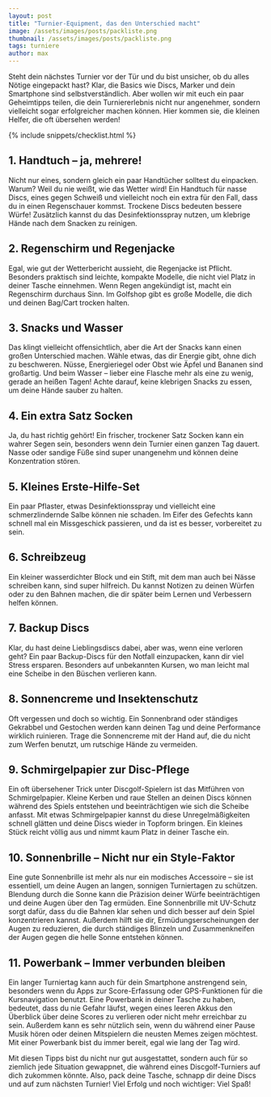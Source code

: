 ```yaml
---
layout: post
title: "Turnier-Equipment, das den Unterschied macht"
image: /assets/images/posts/packliste.png
thumbnail: /assets/images/posts/packliste.png
tags: turniere
author: max
---
```


Steht dein nächstes Turnier vor der Tür und du bist unsicher, ob du alles Nötige eingepackt hast? Klar, die Basics wie Discs, Marker und dein Smartphone sind selbstverständlich. Aber wollen wir mit euch ein paar Geheimtipps teilen, die dein Turniererlebnis nicht nur angenehmer, sondern vielleicht sogar erfolgreicher machen können. Hier kommen sie, die kleinen Helfer, die oft übersehen werden!

{% include snippets/checklist.html %}

## 1. Handtuch – ja, mehrere!
Nicht nur eines, sondern gleich ein paar Handtücher solltest du einpacken. Warum? Weil du nie weißt, wie das Wetter wird! Ein Handtuch für nasse Discs, eines gegen Schweiß und vielleicht noch ein extra für den Fall, dass du in einen Regenschauer kommst. Trockene Discs bedeuten bessere Würfe! Zusätzlich kannst du das Desinfektionsspray nutzen, um klebrige Hände nach dem Snacken zu reinigen.

## 2. Regenschirm und Regenjacke
Egal, wie gut der Wetterbericht aussieht, die Regenjacke ist Pflicht. Besonders praktisch sind leichte, kompakte Modelle, die nicht viel Platz in deiner Tasche einnehmen. Wenn Regen angekündigt ist, macht ein Regenschirm durchaus Sinn. Im Golfshop gibt es große Modelle, die dich und deinen Bag/Cart trocken halten.

## 3. Snacks und Wasser
Das klingt vielleicht offensichtlich, aber die Art der Snacks kann einen großen Unterschied machen. Wähle etwas, das dir Energie gibt, ohne dich zu beschweren. Nüsse, Energieriegel oder Obst wie Äpfel und Bananen sind großartig. Und beim Wasser – lieber eine Flasche mehr als eine zu wenig, gerade an heißen Tagen! Achte darauf, keine klebrigen Snacks zu essen, um deine Hände sauber zu halten.

## 4. Ein extra Satz Socken
Ja, du hast richtig gehört! Ein frischer, trockener Satz Socken kann ein wahrer Segen sein, besonders wenn dein Turnier einen ganzen Tag dauert. Nasse oder sandige Füße sind super unangenehm und können deine Konzentration stören.

## 5. Kleines Erste-Hilfe-Set
Ein paar Pflaster, etwas Desinfektionsspray und vielleicht eine schmerzlindernde Salbe können nie schaden. Im Eifer des Gefechts kann schnell mal ein Missgeschick passieren, und da ist es besser, vorbereitet zu sein.

## 6. Schreibzeug
Ein kleiner wasserdichter Block und ein Stift, mit dem man auch bei Nässe schreiben kann, sind super hilfreich. Du kannst Notizen zu deinen Würfen oder zu den Bahnen machen, die dir später beim Lernen und Verbessern helfen können.

## 7. Backup Discs
Klar, du hast deine Lieblingsdiscs dabei, aber was, wenn eine verloren geht? Ein paar Backup-Discs für den Notfall einzupacken, kann dir viel Stress ersparen. Besonders auf unbekannten Kursen, wo man leicht mal eine Scheibe in den Büschen verlieren kann.

## 8. Sonnencreme und Insektenschutz
Oft vergessen und doch so wichtig. Ein Sonnenbrand oder ständiges Gekrabbel und Gestochen werden kann deinen Tag und deine Performance wirklich ruinieren. Trage die Sonnencreme mit der Hand auf, die du nicht zum Werfen benutzt, um rutschige Hände zu vermeiden.

## 9. Schmirgelpapier zur Disc-Pflege
Ein oft übersehener Trick unter Discgolf-Spielern ist das Mitführen von Schmirgelpapier. Kleine Kerben und raue Stellen an deinen Discs können während des Spiels entstehen und beeinträchtigen wie sich die Scheibe anfasst. Mit etwas Schmirgelpapier kannst du diese Unregelmäßigkeiten schnell glätten und deine Discs wieder in Topform bringen. Ein kleines Stück reicht völlig aus und nimmt kaum Platz in deiner Tasche ein.

## 10. Sonnenbrille – Nicht nur ein Style-Faktor
Eine gute Sonnenbrille ist mehr als nur ein modisches Accessoire – sie ist essentiell, um deine Augen an langen, sonnigen Turniertagen zu schützen. Blendung durch die Sonne kann die Präzision deiner Würfe beeinträchtigen und deine Augen über den Tag ermüden. Eine Sonnenbrille mit UV-Schutz sorgt dafür, dass du die Bahnen klar sehen und dich besser auf dein Spiel konzentrieren kannst. Außerdem hilft sie dir, Ermüdungserscheinungen der Augen zu reduzieren, die durch ständiges Blinzeln und Zusammenkneifen der Augen gegen die helle Sonne entstehen können.

## 11. Powerbank – Immer verbunden bleiben
Ein langer Turniertag kann auch für dein Smartphone anstrengend sein, besonders wenn du Apps zur Score-Erfassung oder GPS-Funktionen für die Kursnavigation benutzt. Eine Powerbank in deiner Tasche zu haben, bedeutet, dass du nie Gefahr läufst, wegen eines leeren Akkus den Überblick über deine Scores zu verlieren oder nicht mehr erreichbar zu sein. Außerdem kann es sehr nützlich sein, wenn du während einer Pause Musik hören oder deinen Mitspielern die neusten Memes zeigen möchtest. Mit einer Powerbank bist du immer bereit, egal wie lang der Tag wird.

Mit diesen Tipps bist du nicht nur gut ausgestattet, sondern auch für so ziemlich jede Situation gewappnet, die während eines Discgolf-Turniers auf dich zukommen könnte. Also, pack deine Tasche, schnapp dir deine Discs und auf zum nächsten Turnier! Viel Erfolg und noch wichtiger: Viel Spaß!